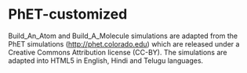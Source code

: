 # PhET-customized

Build_An_Atom and Build_A_Molecule simulations are adapted from the PhET simulations (http://phet.colorado.edu) which are 
released under a Creative Commons Attribution license (CC-BY).
The simulations are adapted into HTML5 in English, Hindi and Telugu languages.
